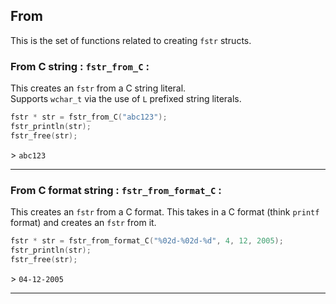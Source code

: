 <link rel="preconnect" href="https://fonts.googleapis.com">
<link rel="preconnect" href="https://fonts.gstatic.com" crossorigin>
<link href="https://fonts.googleapis.com/css2?family=Playfair+Display:ital,wght@0,400..900;1,400..900&display=swap" rel="stylesheet">

## From
This is the set of functions related to creating `fstr` structs.

### From C string : `fstr_from_C` : 
This creates an `fstr` from a C string literal. <br/>
Supports `wchar_t` via the use of `L` prefixed string literals.
```C
fstr * str = fstr_from_C("abc123");
fstr_println(str);
fstr_free(str);
```
\> `abc123`

---

### From C format string : `fstr_from_format_C` :
This creates an `fstr` from a C format. This takes in a C format (think `printf` format) and creates an `fstr` from it.

```C
fstr * str = fstr_from_format_C("%02d-%02d-%d", 4, 12, 2005);
fstr_println(str);
fstr_free(str);
```
\> `04-12-2005`

---

